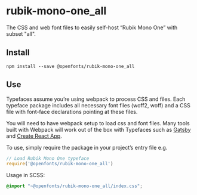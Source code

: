 
# rubik-mono-one_all

The CSS and web font files to easily self-host “Rubik Mono One” with subset "all".

## Install

`npm install --save @openfonts/rubik-mono-one_all`

## Use

Typefaces assume you’re using webpack to process CSS and files. Each typeface
package includes all necessary font files (woff2, woff) and a CSS file with
font-face declarations pointing at these files.

You will need to have webpack setup to load css and font files. Many tools built
with Webpack will work out of the box with Typefaces such as [Gatsby](https://github.com/gatsbyjs/gatsby)
and [Create React App](https://github.com/facebookincubator/create-react-app).

To use, simply require the package in your project’s entry file e.g.

```javascript
// Load Rubik Mono One typeface
require('@openfonts/rubik-mono-one_all')
```

Usage in SCSS:
```scss
@import "~@openfonts/rubik-mono-one_all/index.css";
```
